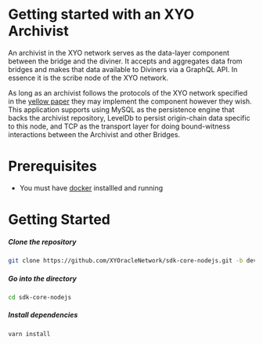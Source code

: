 # Getting started with an XYO Archivist

An archivist in the XYO network serves as the data-layer component between the bridge and the diviner.
It accepts and aggregates data from bridges and makes that data available to Diviners via a GraphQL API. In essence it is the scribe node of the XYO network.

As long as an archivist follows the protocols of the XYO network specified in the [yellow paper](https://docs.xyo.network/XYO-Yellow-Paper.pdf)
they may implement the component however they wish. This application supports using MySQL as the persistence engine that
backs the archivist repository, LevelDb to persist origin-chain data specific to this node, and TCP as the transport
layer for doing bound-witness interactions between the Archivist and other Bridges.

# Prerequisites

- You must have [docker](https://www.docker.com/get-started) installled and running

# Getting Started

##### Clone the repository 

```bash
git clone https://github.com/XYOracleNetwork/sdk-core-nodejs.git -b develop
```

##### Go into the directory

```sh
cd sdk-core-nodejs
```

##### Install dependencies

```sh
yarn install
```

##### Build the SDK

```sh
yarn build
```

**Note** This will take a moment, so be patient, it will take around 30 seconds.

##### Bootstrap or manage your MySQL service

```sh
  yarn manage:db
```

```sh
Existing XyoDb container found. Status: Running
? What would you like to do with the existing XyoDb service? …
❯ Restart the existing database 
  Kill it and start a new one // SELECT THIS OPTION
  No action
```

**Note that you should go ahead and kill any processes, and allow the wizard to select your db credentials**

- These credentials are a simple username and password

```sh
? Enter a username for the sql database › admin
? Enter a password for the sql database › password
```

Once you confirm these values your MySQL service will start up

```sh
Starting MySQL service with credentials:
	Username: admin
	password: password

Successfully started a MySQL service @ 127.0.0.1:3306

```
**NOTE** No need to paste the command into your shell for the developmeny environment

##### Start the Archivist

```sh
yarn start:archivist
```

**NOTE** Keep this terminal window open and leave it alone after starting the archivist

##### Pull in some mock data
**You'll have to do this in another terminal window or tab and keep this open as well**

```sh
yarn mock-data
```

##### Run your package with a simple node command

```sh
node packages/app
```

You will now be directed to configure your archivist, please follow these steps **exactly** as written (if for some reason you are running any instances on ports (except the database port 3306) you can change the last digit by one):

`No config found, would you like to create one now? (Y/n) · true`

`What would you like to name your XYO Node? · <your name>`

`Where would you like to store your data? · /Users/<yourUserDirectory>/<yourProjectDirectory>/sdk-core-nodejs/packages/app/node-data`

`What is your public ip address? · 0.0.0.0`

`What port would you like to use for your peer to peer protocol? · 11500` *Note* Make sure that this port is different than the diviner port, or any other port that might be in use. 

`Do you want to add bootstrap nodes? (Y/n) · true`

`These addresses were found on the `peers.xyo.network` DNS record.You can select and deselect each address by pressing spacebar · Hit enter and do not select items`

This will default to false, press `y` or `t`
`Do you want to add any more individual bootstrap nodes? (y/N) · true`

Go ahead and enter the example address provided
`What is the address value of the bootstrap node? Should look something like /ip4/127.0.0.1/tcp/11500 · /ip4/127.0.0.1/tcp/11501` This port number should match the one that you entered for your peer to peer protocol answer **(for convention a good range is 11501 - 11510) one of the nodes needs to run 11500**

This will default to false, now we hit enter
`Do you want to add any more individual bootstrap nodes? (y/N) · false`

Ensure that your archivist can do bound witness
`Do you want your node to act as a server for doing bound-witnesses? (Y/n) · true`

Select your port for peer to peer protocol 
`What port would you like to use for your peer to peer protocol? · 11000` This is your bound witness port, it should be different from the diviner port

Ensure that the component features for support are Archivist
`Which component features do you want your Xyo Node to support? · archivist` If you select diviner, you won't get the correct options to set up an archivist

Set up the database with the values from your bootstrapping earlier
`Enter the `host` value for your MySQL database · 127.0.0.1`
`Enter the `user` value for your MySQL database · admin`
`Enter the `password` value for your MySQL database · password`
`Enter the `database` value for your MySQL database · Xyo`
**This is the one port value that you should not have to change!**
`Enter the `port` value for your MySQL database · 3306`

Set up your archivist with a GraphQL Server
`Do you want your node to have a GraphQL server (Y/n) · true`
`What port should your GraphQL server run on? · 11001`

Press enter to set up all of the GraphQL endpoints
`Which GraphQL api endpoints would you like to support? (use space-bar to toggle selection. Press enter once finished) · about, blockByHash, blockList, intersections, blocksByPublicKey, entities`

Start the node
`Do you want to start the node after configuration is complete? (Y/n) · true`

You will see some GraphQL data and dialing nodes, notice the Xyo objects and nodes at work! 

You should then see that you have discovered a peer, which will feed your archivist heuristics! Exciting stuff! 

To check out a bound witness, try this command (you are running the database on Docker)

```sh
docker exec -i XyoDb mysql -uadmin -ppassword  <<< "SELECT meta FROM Xyo.OriginBlocks WHERE id=6"
```

When you enter that command, you are going to get some output with a rawSignature, heuristics, rssi, and latitude and longitude!

To make it prettier, let's go into the browser and enter our raw JSON in a string like this:

console.log(JSON.parse(`your raw json (make sure you use backtics!)`))

## Congratulations! You have now started an XYO Archivist!